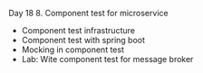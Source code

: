 Day 18 8. Component test for microservice
- Component test infrastructure
- Component test with spring boot
- Mocking in component test
- Lab: Wite component test for message broker
